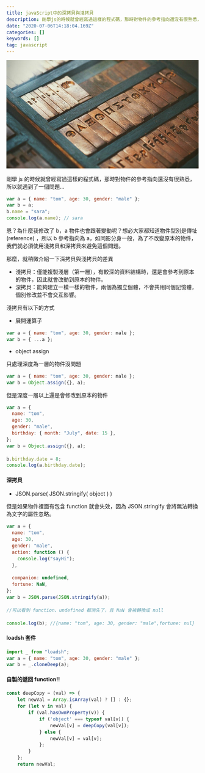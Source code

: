 ```yaml
---
title: javaScript中的深拷貝與淺拷貝
description: 剛學js的時候就曾經寫過這樣的程式碼，那時對物件的參考指向還沒有很熟悉，所以就遇到了一個問題…
date: "2020-07-06T14:18:04.169Z"
categories: []
keywords: []
tag: javascript
---
```


![](/img/1__9s7C4lfIX__Ckf6GEBbGzEg.jpeg)

剛學 js 的時候就曾經寫過這樣的程式碼，那時對物件的參考指向還沒有很熟悉，所以就遇到了一個問題…

```javascript
var a = { name: "tom", age: 30, gender: "male" };
var b = a;
b.name = "sara";
console.log(a.name); // sara
```

恩？為什麼我修改了 b，a 物件也會跟著變動呢？想必大家都知道物件型別是傳址(reference) ，所以 b 參考指向為 a，如同影分身一般，為了不改變原本的物件，我們就必須使用淺拷貝和深拷貝來避免這個問題。

那麼，就稍微介紹一下深拷貝與淺拷貝的差異

- 淺拷貝：僅能複製淺層（第一層），有較深的資料結構時，還是會參考到原本的物件，因此就會改動到原本的物件。
- 深拷貝：能夠建立一模一樣的物件，兩個為獨立個體，不會共用同個記憶體，個別修改並不會交互影響。

淺拷貝有以下的方式

- 展開運算子

```javascript
var a = { name: "tom", age: 30, gender: male };
var b = { ...a };
```

- object assign

只處理深度為一層的物件沒問題

```javascript
var a = { name: "tom", age: 30, gender: male };
var b = Object.assign({}, a);
```

但是深度一層以上還是會修改到原本的物件

```javascript
var a = {
  name: "tom",
  age: 30,
  gender: "male",
  birthday: { month: "July", date: 15 },
};
var b = Object.assign({}, a);

b.birthday.date = 8;
console.log(a.birthday.date);
```

#### 深拷貝

- JSON.parse( JSON.stringify( object ) )

但是如果物件裡面有包含 function 就會失效，因為 JSON.stringify 會將無法轉換為文字的屬性忽略。

```javascript
var a = {
  name: "tom",
  age: 30,
  gender: "male",
  action: function () {
    console.log("sayHi");
  },

  companion: undefined,
  fortune: NaN,
};
var b = JSON.parse(JSON.stringify(a));

//可以看到 function、undefined 都消失了，且 NaN 會被轉換成 null

console.log(b); //{name: "tom", age: 30, gender: "male",fortune: nul}
```

#### loadsh 套件

```javascript
import _ from "loadsh";
var a = { name: "tom", age: 30, gender: "male" };
var b = _.cloneDeep(a);
```

#### 自製的遞回 function!!

```javascript
const deepCopy = (val) => {
    let newVal = Array.isArray(val) ? [] : {};
    for (let v in val) {
        if (val.hasOwnProperty(v)) {
            if ('object' === typeof val[v]) {
                newVal[v] = deepCopy(val[v]);
            } else {
                newVal[v] = val[v];
            };
        }
    };
    return newVal;

```

